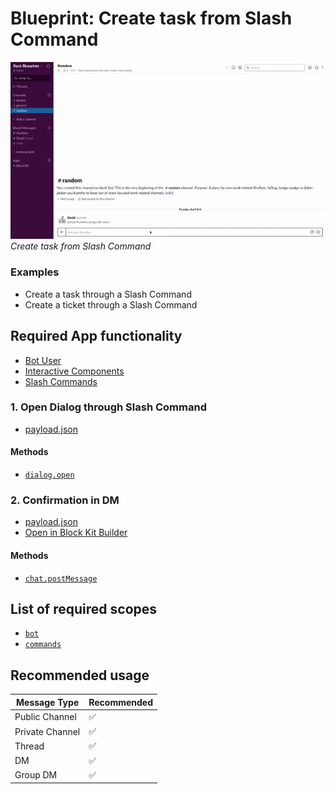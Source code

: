# Blueprint: Create task from Slash Command

![](create-task-slash-command.gif)  
*Create task from Slash Command*

### Examples

* Create a task through a Slash Command
* Create a ticket through a Slash Command

## Required App functionality

* [Bot User](https://api.slack.com/bot-users)
* [Interactive Components](https://api.slack.com/interactive-messages)
* [Slash Commands](https://api.slack.com/slash-commands)

### 1. Open Dialog through Slash Command

* [payload.json](payload-task-dialog.json)

#### Methods

* [`dialog.open`](https://api.slack.com/methods/dialog.open)

### 2. Confirmation in DM

* [payload.json](payload-task-confirm.json)
* [Open in Block Kit Builder](https://api.slack.com/tools/block-kit-builder?blocks=%5B%7B%22type%22%3A%22section%22%2C%22text%22%3A%7B%22type%22%3A%22mrkdwn%22%2C%22text%22%3A%22Your%20task%20%3Cfakelink.toUser.com%7C*Review%20landing%20page%20design*%3E%20has%20been%20created%20%3Aok_hand%3A%22%7D%2C%22accessory%22%3A%7B%22type%22%3A%22button%22%2C%22text%22%3A%7B%22type%22%3A%22plain_text%22%2C%22text%22%3A%22%3Apencil%3A%20Edit%22%2C%22emoji%22%3Atrue%7D%2C%22value%22%3A%22edit%22%7D%7D%2C%7B%22type%22%3A%22divider%22%7D%2C%7B%22type%22%3A%22context%22%2C%22elements%22%3A%5B%7B%22type%22%3A%22mrkdwn%22%2C%22text%22%3A%22*Assignee%3A*%20%3CfakeLink.toUser.com%7C%40David%3E%22%7D%2C%7B%22type%22%3A%22mrkdwn%22%2C%22text%22%3A%22*Priority%3A*%20%3Aarrow_double_up%3A%20High%22%7D%2C%7B%22type%22%3A%22mrkdwn%22%2C%22text%22%3A%22*Labels%3A*%20Design%22%7D%5D%7D%2C%7B%22type%22%3A%22section%22%2C%22text%22%3A%7B%22type%22%3A%22mrkdwn%22%2C%22text%22%3A%22*Description*%5CnPlease%20review%20the%20new%20landing%20page%20design%22%7D%7D%5D)

#### Methods

* [`chat.postMessage`](https://api.slack.com/methods/chat.postMessage)

## List of required scopes

* [`bot`](https://api.slack.com/scopes/bot)
* [`commands`](https://api.slack.com/scopes/commands)

## Recommended usage

| Message Type  | Recommended |
| ------------- | ------------- |
| Public Channel | :white_check_mark: | 
| Private Channel | :white_check_mark: | 
| Thread | :white_check_mark: |
| DM | :white_check_mark: |
| Group DM | :white_check_mark: |
